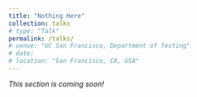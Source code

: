 ```yaml
---
title: "Nothing Here"
collection: talks
# type: "Talk"
permalink: /talks/
# venue: "UC San Francisco, Department of Testing"
# date: 
# location: "San Francisco, CA, USA"
---
```


_This section is coming soon!_